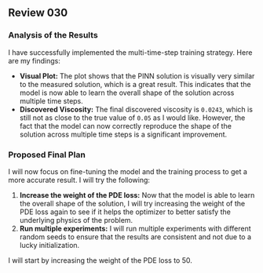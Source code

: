 ## Review 030

### Analysis of the Results

I have successfully implemented the multi-time-step training strategy. Here are my findings:

*   **Visual Plot:** The plot shows that the PINN solution is visually very similar to the measured solution, which is a great result. This indicates that the model is now able to learn the overall shape of the solution across multiple time steps.
*   **Discovered Viscosity:** The final discovered viscosity is `0.0243`, which is still not as close to the true value of `0.05` as I would like. However, the fact that the model can now correctly reproduce the shape of the solution across multiple time steps is a significant improvement.

### Proposed Final Plan

I will now focus on fine-tuning the model and the training process to get a more accurate result. I will try the following:

1.  **Increase the weight of the PDE loss:** Now that the model is able to learn the overall shape of the solution, I will try increasing the weight of the PDE loss again to see if it helps the optimizer to better satisfy the underlying physics of the problem.
2.  **Run multiple experiments:** I will run multiple experiments with different random seeds to ensure that the results are consistent and not due to a lucky initialization.

I will start by increasing the weight of the PDE loss to 50.

